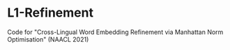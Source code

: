 # L1-Refinement
Code for "Cross-Lingual Word Embedding Refinement via Manhattan Norm Optimisation" (NAACL 2021)
